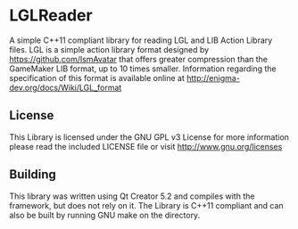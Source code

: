 LGLReader
=========
A simple C++11 compliant library for reading LGL and LIB Action Library files. LGL is a simple action library 
format designed by https://github.com/IsmAvatar that offers greater compression than the GameMaker LIB format, up to 10 times smaller.
Information regarding the specification of this format is available online at http://enigma-dev.org/docs/Wiki/LGL_format

License
-------
This Library is licensed under the GNU GPL v3 License for more information please read the included LICENSE file or visit http://www.gnu.org/licenses

Building
-------
This library was written using Qt Creator 5.2 and compiles with the framework, but does not rely on it. The Library is C++11 
compliant and can also be built by running GNU make on the directory.